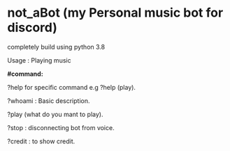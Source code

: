 # not_aBot (my Personal music bot for discord)

completely build using python 3.8

Usage : Playing music



**#command:**

?help for specific command e.g ?help (play).

?whoami : Basic description.

?play (what do you mant to play).

?stop : disconnecting bot from voice.

?credit : to show credit.


